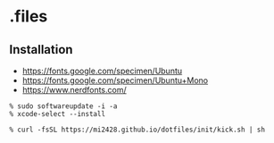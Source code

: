 # .files

## Installation

* https://fonts.google.com/specimen/Ubuntu
* https://fonts.google.com/specimen/Ubuntu+Mono
* https://www.nerdfonts.com/

```
% sudo softwareupdate -i -a
% xcode-select --install
```

```
% curl -fsSL https://mi2428.github.io/dotfiles/init/kick.sh | sh
```
